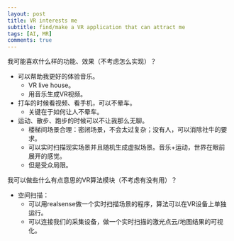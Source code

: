 ```yaml
---
layout: post
title: VR interests me
subtitle: find/make a VR application that can attract me
tags: [AI, MR]
comments: true
---
```



我可能喜欢什么样的功能、效果（不考虑怎么实现）？
* 可以帮助我更好的体验音乐。
  * VR live house。
  * 用音乐生成VR视频。
* 打车的时候看视频、看手机，可以不晕车。
  * 关键在于如何让人不晕车。
* 运动、散步、跑步的时候可以不让我那么无聊。
  * 楼梯间场景合理：密闭场景，不会太过复杂；没有人，可以消除社牛的要求。
  * 可以实时扫描现实场景并且随机生成虚拟场景。音乐+运动，世界在眼前展开的感觉。
  * 但是受众局限。


我可以做些什么有点意思的VR算法模块（不考虑有没有用）？
* 空间扫描：
  * 可以用realsense做一个实时扫描场景的程序，算法可以在VR设备上单独运行。
  * 可以连接我们的采集设备，做一个实时扫描的激光点云/地图结果的可视化。
